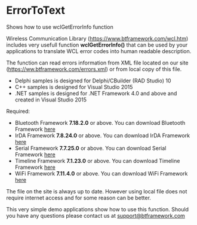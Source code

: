 # ErrorToText
 Shows how to use wclGetErrorInfo function

Wireless Communication Library (https://www.btframework.com/wcl.htm) includes very usefull function **wclGetErrorInfo()** that can be used by your applications to translate WCL error codes into human readable description.

The function can read errors information from XML file located on our site (https://ww.btframework.com/errors.xml) or from local copy of this file.

* Delphi samples is designed for Delphi/CBuilder (RAD Studio) 10
* C++ samples is designed for Visual Studio 2015
* .NET samples is designed for .NET Framework 4.0 and above and created in Visual Studio 2015

Required:
* Bluetooth Framework **7.18.2.0** or above. You can download Bluetooth Framework [here](https://www.btframework.com/bluetoothframework.htm)
* IrDA Framework **7.8.24.0** or above. You can download IrDA Framework [here](https://www.btframework.com/irdaframework.htm)
* Serial Framework **7.7.25.0** or above. You can download Serial Framework [here](https://www.btframework.com/serialframework.htm)
* Timeline Framework **7.1.23.0** or above. You can download Timeline Framework [here](https://www.btframework.com/timelineframework.htm)
* WiFi Framework **7.11.4.0** or above. You can download WiFi Framework [here](https://www.btframework.com/wififramework.htm)

The file on the site is always up to date. However using local file does not require internet access and for some reason can be better.

This very simple demo applications show how to use this function. Should you have any questions please contact us at support@btframework.com
